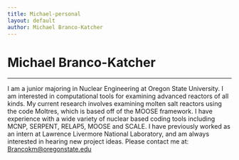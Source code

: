 ```yaml
---
title: Michael-personal
layout: default
author: Michael Branco-Katcher
---
```

# Michael Branco-Katcher
--------------

I am a junior majoring in Nuclear Engineering at Oregon State University. I am interested in computational tools for examining advanced reactors of all kinds. My current research involves examining molten salt reactors using the code Moltres, which is based off of the MOOSE framework. I have experience with a wide variety of nuclear based coding tools including MCNP, SERPENT, RELAP5, MOOSE and SCALE. 
I have previously worked as an intern at Lawrence Livermore National Laboratory, and am always interested in hearing new project ideas. 
Please contact me at: Brancokm@oregonstate.edu 